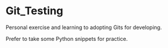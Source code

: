 # Git_Testing
Personal exercise and learning to adopting Gits for developing.

Prefer to take some Python snippets for practice.
